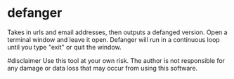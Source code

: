 # defanger
Takes in urls and email addresses, then outputs a defanged version.
Open a terminal window and leave it open. Defanger will run in a continuous loop until you type "exit" or quit the window.

#disclaimer
Use this tool at your own risk. The author is not responsible for any damage or data loss that may occur from using this software.  
